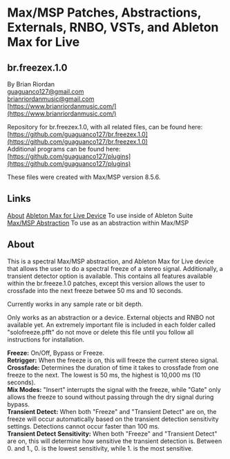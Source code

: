 # Max/MSP Patches, Abstractions, Externals, RNBO, VSTs, and Ableton Max for Live 

## br.freezex.1.0



By Brian Riordan  
[guaguanco127@gmail.com](mailto:guaguanco127@gmail.com)  
[brianriordanmusic@gmail.com](mailto:brianriordanmusic@gmail.com)  
[https://www.brianriordanmusic.com/](https://www.brianriordanmusic.com/) 
  
Repository for br.freezex.1.0, with all related files, can be found here: [https://github.com/guaguanco127/br.freezex.1.0](https://github.com/guaguanco127/br.freezex.1.0)  
Additional programs can be found here: [https://github.com/guaguanco127/plugins](https://github.com/guaguanco127/plugins)

These files were created with Max/MSP version 8.5.6. 

## Links

[About](#About) 
[Ableton Max for Live Device](https://github.com/guaguanco127/br.freezex.1.0/tree/main/Ableton%20Max%20For%20Live) To use inside of Ableton Suite   
[Max/MSP Abstraction](https://github.com/guaguanco127/br.freezex.1.0/tree/main/MaxMSP%20Abstraction) To use as an abstraction within Max/MSP   


## <a name="About"></a>About

This is a spectral Max/MSP abstraction, and Ableton Max for Live device that allows the user to do a spectral freeze of a stereo signal. Additionally, a transient detector option is available. This contains all features available within the br.freeze.1.0 patches, except this version allows the user to crossfade into the next freeze betwee 50 ms and 10 seconds. 

Currently works in any sample rate or bit depth.

Only works as an abstraction or a device. External objects and RNBO not available yet. An extremely important file is included in each folder called "solofreeze.pfft" do not move or delete this file until you follow all instructions for installation. 
  
**Freeze:** On/Off, Bypass or Freeze.  
**Retrigger:** When the freeze is on, this will freeze the current stereo signal.   
**Crossfade:** Determines the duration of time it takes to crossfade from one freeze to the next. The lowest is 50 ms, the highest is 10,000 ms (10 seconds).  
**Mix Modes:** "Insert" interrupts the signal with the freeze, while "Gate" only allows the freeze to sound without passing through the dry signal during bypass.    
**Transient Detect:** When both "Freeze" and "Transient Detect" are on, the freeze will occur automatically based on the transient detection sensitivity settings. Detections cannot occur faster than 100 ms.   
**Transient Detect Sensitivity:** When both "Freeze" and "Transient Detect" are on, this will determine how sensitive the transient detection is. Between 0. and 1., 0. is the lowest sensitivity, while 1. is the most sensitive. 
 